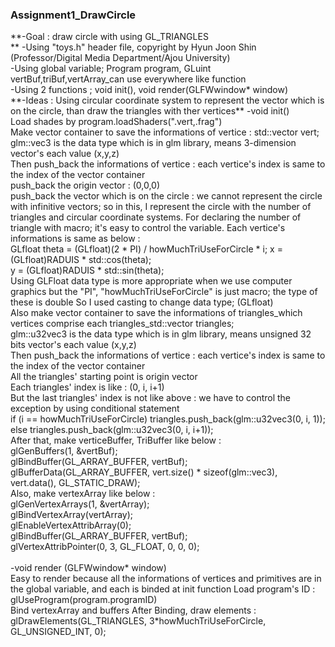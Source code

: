 <h3>Assignment1_DrawCircle</h3>
**-Goal : draw circle with using GL_TRIANGLES<br>**
-Using "toys.h" header file, copyright by Hyun Joon Shin (Professor/Digital Media Department/Ajou University)<br>
-Using global variable; Program program, GLuint vertBuf,triBuf,vertArray_can use everywhere like function<br>
-Using 2 functions ; void init(), void render(GLFWwindow* window)<br>
**-Ideas : Using circular coordinate system to represent the vector which is on the circle, than draw the triangles with ther vertices**
-void init()<br>
  Load shades by program.loadShaders(".vert,.frag")<br>
  Make vector container to save the informations of vertice : std::vector<glm::vec3> vert;<br>
    glm::vec3 is the data type which is in glm library, means 3-dimension vector's each value (x,y,z)<br>
  Then push_back the informations of vertice : each vertice's index is same to the index of the vector container<br>
    push_back the origin vector : (0,0,0) <br>
    push_back the vector which is on the circle : we cannot represent the circle with infinitive vectors; so in this, I represent the circle with the number of triangles and circular coordinate systems.
    For declaring the number of triangle with macro; it's easy to control the variable. Each vertice's informations is same as below : <br>
      GLfloat theta = (GLfloat)(2 * PI) / howMuchTriUseForCircle * i;
      x = (GLfloat)RADUIS * std::cos(theta);<br>
		  y = (GLfloat)RADUIS * std::sin(theta);<br>
    Using GLFloat data type is more appropriate when we use computer graphics but the "PI", "howMuchTriUseForCircle" is just macro; the type of these is double
    So I used casting to change data type; (GLfloat)<br>
  Also make vector container to save the informations of triangles_which vertices comprise each triangles_std::vector <glm::u32vec3> triangles;<br>
    glm::u32vec3 is the data type which is in glm library, means unsigned 32 bits vector's each value (x,y,z)<br>
  Then push_back the informations of vertice : each vertice's index is same to the index of the vector container<br>
    All the triangles' starting point is origin vector<br>
    Each triangles' index is like : (0, i, i+1)<br>
    But the last triangles' index is not like above : we have to control the exception by using conditional statement<br>
      if (i == howMuchTriUseForCircle) triangles.push_back(glm::u32vec3(0, i, 1));<br>
		  else triangles.push_back(glm::u32vec3(0, i, i+1));<br>
  After that, make verticeBuffer, TriBuffer like below :<br>
    glGenBuffers(1, &vertBuf);<br>
	  glBindBuffer(GL_ARRAY_BUFFER, vertBuf);<br>
	  glBufferData(GL_ARRAY_BUFFER, vert.size() * sizeof(glm::vec3), vert.data(), GL_STATIC_DRAW);<br>
  Also, make vertexArray like below :<br>
    glGenVertexArrays(1, &vertArray);<br>
  	glBindVertexArray(vertArray);<br>
	  glEnableVertexAttribArray(0);<br>
	  glBindBuffer(GL_ARRAY_BUFFER, vertBuf);<br>
	  glVertexAttribPointer(0, 3, GL_FLOAT, 0, 0, 0);<br><br>
-void render (GLFWwindow* window)<br>
  Easy to render because all the informations of vertices and primitives are in the global variable, and each is binded at init function
  Load program's ID : glUseProgram(program.programID)<br>
  Bind vertexArray and buffers
  After Binding, draw elements : glDrawElements(GL_TRIANGLES, 3*howMuchTriUseForCircle, GL_UNSIGNED_INT, 0);
  
    
  
